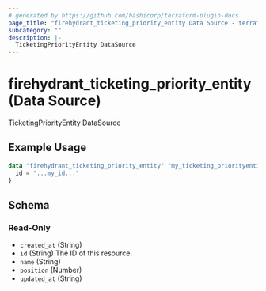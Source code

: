 ```yaml
---
# generated by https://github.com/hashicorp/terraform-plugin-docs
page_title: "firehydrant_ticketing_priority_entity Data Source - terraform-provider-firehydrant"
subcategory: ""
description: |-
  TicketingPriorityEntity DataSource
---
```


# firehydrant_ticketing_priority_entity (Data Source)

TicketingPriorityEntity DataSource

## Example Usage

```terraform
data "firehydrant_ticketing_priority_entity" "my_ticketing_priorityentity" {
  id = "...my_id..."
}
```

<!-- schema generated by tfplugindocs -->
## Schema

### Read-Only

- `created_at` (String)
- `id` (String) The ID of this resource.
- `name` (String)
- `position` (Number)
- `updated_at` (String)
